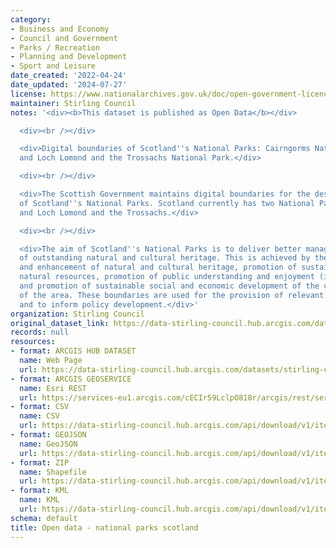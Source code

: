 ```yaml
---
category:
- Business and Economy
- Council and Government
- Parks / Recreation
- Planning and Development
- Sport and Leisure
date_created: '2022-04-24'
date_updated: '2024-07-27'
license: https://www.nationalarchives.gov.uk/doc/open-government-licence/version/3/
maintainer: Stirling Council
notes: '<div><b>This dataset is published as Open Data</b></div>

  <div><br /></div>

  <div>Digital boundaries of Scotland''s National Parks: Cairngorms National Park
  and Loch Lomond and the Trossachs National Park.</div>

  <div><br /></div>

  <div>The Scottish Government maintains digital boundaries for the designated areas
  of Scotland''s National Parks. Scotland currently has two National Parks, Cairngorms
  and Loch Lomond and the Trossachs.</div>

  <div><br /></div>

  <div>The aim of Scotland''s National Parks is to deliver better management of areas
  of outstanding natural and cultural heritage. This is achieved by the conservation
  and enhancement of natural and cultural heritage, promotion of sustainable use of
  natural resources, promotion of public understanding and enjoyment (including recreation),
  and promotion of sustainable social and economic development of the communities
  of the area. These boundaries are used for the provision of relevant statistics
  and to inform policy development.</div>'
organization: Stirling Council
original_dataset_link: https://data-stirling-council.hub.arcgis.com/datasets/stirling-council::open-data-national-parks-scotland
records: null
resources:
- format: ARCGIS HUB DATASET
  name: Web Page
  url: https://data-stirling-council.hub.arcgis.com/datasets/stirling-council::open-data-national-parks-scotland
- format: ARCGIS GEOSERVICE
  name: Esri REST
  url: https://services-eu1.arcgis.com/cECIr59LclpO818r/arcgis/rest/services/Boundaries_National_Parks/FeatureServer/5
- format: CSV
  name: CSV
  url: https://data-stirling-council.hub.arcgis.com/api/download/v1/items/ee5b28179900474681db23a217c739d6/csv?layers=5
- format: GEOJSON
  name: GeoJSON
  url: https://data-stirling-council.hub.arcgis.com/api/download/v1/items/ee5b28179900474681db23a217c739d6/geojson?layers=5
- format: ZIP
  name: Shapefile
  url: https://data-stirling-council.hub.arcgis.com/api/download/v1/items/ee5b28179900474681db23a217c739d6/shapefile?layers=5
- format: KML
  name: KML
  url: https://data-stirling-council.hub.arcgis.com/api/download/v1/items/ee5b28179900474681db23a217c739d6/kml?layers=5
schema: default
title: Open data - national parks scotland
---
```

